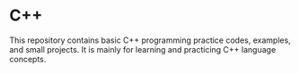 # C++
This repository contains basic C++ programming practice codes, examples, and small projects.  It is mainly for learning and practicing C++ language concepts.
